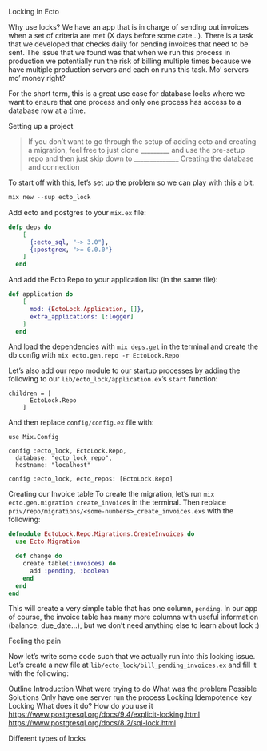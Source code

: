 Locking In Ecto

Why use locks?
We have an app that is in charge of sending out invoices when a set of criteria are met (X days before some date...). There is a task that we developed that checks daily for pending invoices that need to be sent. The issue that we found was that when we run this process in production we potentially run the risk of billing multiple times because we have multiple production servers and each on runs this task. Mo’ servers mo’ money right?

For the short term, this is a great use case for database locks where we want to ensure that one process and only one process has access to a database row at a time.

Setting up a project
>If you don’t want to go through the setup of adding ecto and creating a migration, feel free to just clone _________ and use the pre-setup repo and then just skip down to ______________
Creating the database and connection

To start off with this, let’s set up the problem so we can play with this a bit.

```elixir
mix new --sup ecto_lock
```

Add ecto and postgres to your `mix.ex` file:

```elixir
defp deps do
    [
      {:ecto_sql, "~> 3.0"},
      {:postgrex, ">= 0.0.0"}
    ]
  end
```

And add the Ecto Repo to your application list (in the same file):

```elixir
def application do
    [
      mod: {EctoLock.Application, []},
      extra_applications: [:logger]
    ]
  end
```

And load the dependencies with `mix deps.get` in the terminal and create the db config with `mix ecto.gen.repo -r EctoLock.Repo`

Let’s also add our repo module to our startup processes by adding the following to our `lib/ecto_lock/application.ex`’s `start` function:

```
children = [
      EctoLock.Repo
    ]
```

And then replace `config/config.ex` file with:
```
use Mix.Config

config :ecto_lock, EctoLock.Repo,
  database: "ecto_lock_repo",
  hostname: "localhost"

config :ecto_lock, ecto_repos: [EctoLock.Repo]
```
Creating our Invoice table
To create the migration, let’s run `mix ecto.gen.migration create_invoices` in the terminal. Then replace `priv/repo/migrations/<some-numbers>_create_invoices.exs` with the following:

```elixir
defmodule EctoLock.Repo.Migrations.CreateInvoices do
  use Ecto.Migration

  def change do
    create table(:invoices) do
      add :pending, :boolean
    end
  end
end
```

This will create a very simple table that has one column, `pending`. In our app of course, the invoice table has many more columns with useful information (balance, due_date…), but we don’t need anything else to learn about lock :)

Feeling the pain

Now let’s write some code such that we actually run into this locking issue. Let’s create a new file at `lib/ecto_lock/bill_pending_invoices.ex` and fill it with the following:



Outline
Introduction
What were trying to do
What was the problem
Possible Solutions
Only have one server run the process
Locking
Idempotence key
Locking
What does it do?
How do you use it
https://www.postgresql.org/docs/9.4/explicit-locking.html
https://www.postgresql.org/docs/8.2/sql-lock.html


Different types of locks
